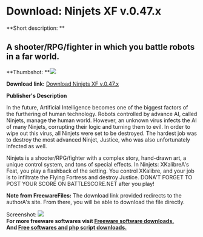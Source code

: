 # Download: Ninjets XF v.0.47.x

**Short description: **

## A shooter/RPG/fighter in which you battle robots in a far world.

  
**Thumbshot: **![](http://www.freewarefiles.com/screenshot/ninjets_md.gif)   
  
**Download link:** [Download Ninjets XF v.0.47.x](http://freesoftwares.boysofts.com/Ninjets-XF-Vx_program_2843.html)  
  

**Publisher's Description**  
  

In the future, Artificial Intelligence becomes one of the biggest factors of
the furthering of human technology. Robots controlled by advance AI, called
Ninjets, manage the human world. However, an unknown virus infects the AI of
many Ninjets, corrupting their logic and turning them to evil. In order to
wipe out this virus, all Ninjets were set to be destroyed. The hardest job was
to destroy the most advanced Ninjet, Justice, who was also unfortunately
infected as well.

Ninjets is a shooter/RPG/fighter with a complex story, hand-drawn art, a
unique control system, and tons of special effects. In Ninjets: XKalibreA's
Feat, you play a flashback of the setting. You control XKalibre, and your job
is to infiltrate the Flying Fortress and destroy Justice. DONA'T FORGET TO
POST YOUR SCORE ON BATTLESCORE.NET after you play!

**Note from FreewareFiles:** The download link provided redirects to the authorA's site. From there, you will be able to download the file directly.

  
  
Screenshot: ![](http://www.freewarefiles.com/screenshot/ninjets.gif)  
**For more freeware softwares visit [Freeware software downloads.](http://freesoftwares.boysofts.com/)**   
**And [Free softwares and php script downloads.](http://www.boysofts.com/)**

